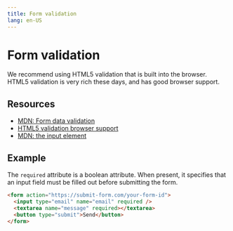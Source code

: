 ```yaml
---
title: Form validation
lang: en-US
---
```


# Form validation

We recommend using HTML5 validation that is built into the browser. HTML5 validation is very rich these days, and has good browser support.

## Resources

- [MDN: Form data validation](https://developer.mozilla.org/en-US/docs/Learn/HTML/Forms/Form_validation)
- [HTML5 validation browser support](https://caniuse.com/#search=validation)
- [MDN: the input element](https://developer.mozilla.org/en-US/docs/Web/HTML/Element/input)

## Example

The `required` attribute is a boolean attribute.
When present, it specifies that an input field must be filled out before submitting the form.

```html
<form action="https://submit-form.com/your-form-id">
  <input type="email" name="email" required />
  <textarea name="message" required></textarea>
  <button type="submit">Send</button>
</form>
```
